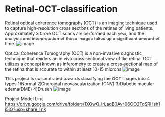 # Retinal-OCT-classification
Retinal optical coherence tomography (OCT) is an imaging technique used to capture high-resolution cross sections of the retinas of living patients. Approximately 3 Crore OCT scans are performed each year, and the analysis and interpretation of these images takes up a significant amount of time.
![image](https://user-images.githubusercontent.com/98983417/236470584-1026d6f0-f77c-406f-9603-d9cea782c5e2.png)

Optical Coherence Tomography (OCT) is a non-invasive diagnostic technique that renders an in vivo cross sectional view of the retina. OCT utilizes a concept known as inferometry to create a cross-sectional map of the retina that is accurate to within at least 10-15 microns
![image](https://user-images.githubusercontent.com/98983417/236470647-05f984bb-9fcf-4475-9502-94452c4aa0ce.png)

This project is concentrated towards classifying the OCT images into 4 types
1)Normal
2)Choroidal neovascularization (CNV)
3)Diabetic macular edema(DME)
4)Drusen 
![image](https://user-images.githubusercontent.com/98983417/236470687-27ba4576-1153-4949-abd8-6b31c5e82995.png)

Project Model Link 
https://drive.google.com/drive/folders/1XOwQ_IrLaqB0Avh06OO2TqSRHsh1j5iO?usp=share_link
